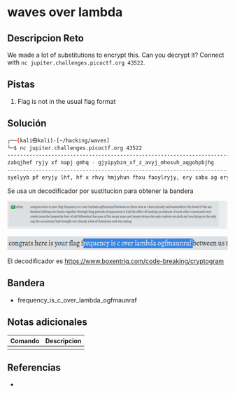 # waves over lambda

## Descripcion Reto
We made a lot of substitutions to encrypt this. Can you decrypt it? Connect with `nc jupiter.challenges.picoctf.org 43522`.

## Pistas
1. Flag is not in the usual flag format

## Solución
```bash
┌──(kali㉿kali)-[~/hacking/waves]
└─$ nc jupiter.challenges.picoctf.org 43522                                                   
-------------------------------------------------------------------------------
zabqjhef ryjy xf napj gmhq - gjyipybzn_xf_z_avyj_mhosuh_aqgohpbjhg
-------------------------------------------------------------------------------
syelyyb pf eryjy lhf, hf x rhvy hmjyhun fhxu faoylryjy, ery sabu ag ery fyh. syfxuyf ramuxbq apj ryhjef eaqyeryj erjapqr mabq wyjxauf ag fywhjhexab, xe rhu ery yggyze ag ohkxbq pf eamyjhbe ag yhzr aeryj'f nhjbfhbu yvyb zabvxzexabf. ery mhlnyjery syfe ag amu gymmalfrhu, syzhpfy ag rxf ohbn nyhjf hbu ohbn vxjepyf, ery abmn zpfrxab ab uyzk, hbu lhf mnxbq ab ery abmn jpq. ery hzzapbehbe rhu sjapqre ape hmjyhun h sat ag uaoxbayf, hbu lhf eanxbq hjzrxeyzepjhmmn lxer ery sabyf. ohjmal fhe zjaff-myqqyu jxqre hge, myhbxbq hqhxbfe ery oxddyb-ohfe. ry rhu fpbkyb zryykf, h nymmal zaowmytxab, h fejhxqre shzk, hb hfzyexz hfwyze, hbu, lxer rxf hjof ujawwyu, ery whmof ag rhbuf apelhjuf, jyfyosmyu hb xuam. ery uxjyzeaj, fhexfgxyu ery hbzraj rhu qaau ramu, ohuy rxf lhn hge hbu fhe ualb hoabqfe pf. ly ytzrhbqyu h gyl lajuf mhdxmn. hgeyjlhjuf eryjy lhf fxmybzy ab sahju ery nhzre. gaj faoy jyhfab aj aeryj ly uxu bae syqxb erhe qhoy ag uaoxbayf. ly gyme oyuxehexvy, hbu gxe gaj baerxbq spe wmhzxu fehjxbq. ery uhn lhf ybuxbq xb h fyjybxen ag fexmm hbu ytipxfxey sjxmmxhbzy. ery lheyj fraby whzxgxzhmmn; ery fkn, lxerape h fwyzk, lhf h sybxqb xooybfxen ag pbfehxbyu mxqre; ery vyjn oxfe ab ery yffyt ohjfr lhf mxky h qhpdn hbu jhuxhbe ghsjxz, rpbq gjao ery laauyu jxfyf xbmhbu, hbu ujhwxbq ery mal frajyf xb uxhwrhbapf gamuf. abmn ery qmaao ea ery lyfe, sjaauxbq avyj ery pwwyj jyhzryf, syzhoy oajy faosjy yvyjn oxbpey, hf xg hbqyjyu sn ery hwwjahzr ag ery fpb.
```
Se usa un decodificador por sustitucion para obtener la bandera

![Pasted image 20230420210123.png](https://github.com/ArmandoJhanuarGarayAlfaro/notas-hacking/blob/main/Crypto/img/Pasted%20image%2020230420210123.png)

![Pasted image 20230420210140.png](https://github.com/ArmandoJhanuarGarayAlfaro/notas-hacking/blob/main/Crypto/img/Pasted%20image%2020230420210140.png)

El decodificador es https://www.boxentriq.com/code-breaking/cryptogram

## Bandera
* frequency_is_c_over_lambda_ogfmaunraf

## Notas adicionales
| Comando | Descripcion |
|---------|-------------|
|  |  |

## Referencias
- []()
